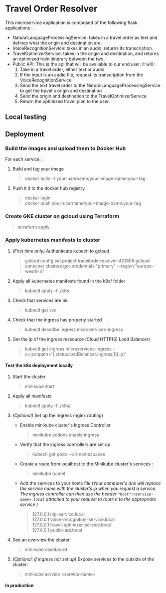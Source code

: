 # Travel Order Resolver

This microservice application is composed of the following flask applications :
- NaturalLanguageProcessingService: takes in a travel order as text and defines what the origin and destination are.
- VoiceRecognitionService: takes in an audio, returns its transcription.
- TravelOptimizerService: takes in the origin and destination, and returns an optimized train itinerary between the two.
- Public API: This is the api that will be available to our end user. It will :
    1. Take in a travel order, either text or audio
    2. If the input is an audio file, request its transcription from the VoiceRecognitionService   
    3. Send the text travel order to the NaturalLanguageProcessingService to get the travel's origin and destination
    4. Send the origin and destination to the TravelOptimizerService
    5. Return the optimized travel plan to the user.

## Local testing

## Deployment

### Build the images and upload them to Docker Hub 
For each service :

1. Build and tag your image
    > docker build -t your-username/your-image-name:your-tag .

2. Push it it to the docker hub registry
    > docker login  
    > docker push your-username/your-image-name:your-tag

### Create GKE cluster on gcloud using Terraform 

> terraform apply

### Apply kubernetes manifests to cluster

1. *(First time only)* Authenticate kubectl to gcloud
    > gcloud config set project travelorderresolver-401809
    > gcloud container clusters get-credentials "primary" --region "europe-west9-a"

2. Apply all kubernetes manifests found in the k8s/ folder
    > kubectl apply -f ./k8s

3. Check that services  are ok 
    > kubectl get svc

4. Check that the ingress has properly started  
    > kubectl describe ingress microservices-ingress

5. Get the ip of the ingress ressource (Cloud HTTP(S) Load Balancer)
    > kubectl get ingress microservices-ingress -o=jsonpath='{.status.loadBalancer.ingress[0].ip}'


#### Test the k8s deployment locally

1. Start the cluster
    > minikube start

2. Apply all manifests
    > kubectl apply -f ./k8s/

3. *(Optional)* Set up the ingress (nginx routing)
    - Enable minikube cluster's Ingress Controller
        > minikube addons enable ingress
    - Verify that the ingress controllers are set up
        > kubectl get pods --all-namespaces
    - Create a route from localhost to the Minikube cluster's services :
        > minikube tunnel
    - Add the services to your hosts file *(Your computer's dns will replace the service name with the cluster's ip when you request a service. The ingress controller can then use the header `"host":<service-name>.local` attached to your request to route it to the appropriate service )*
        > 127.0.0.1 nlp-service.local   
        > 127.0.0.1 voice-recognition-service.local   
        > 127.0.0.1 travel-optimizer-service.local   
        > 127.0.0.1 public-api.local    


4. See an overview the cluster
    > minikube dashboard

5. *(Optional: if ingress not set up)* Expose services to the outside of the cluster:
    > minikube service \<service-name\>

#### In production
